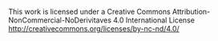 This work is licensed under a Creative Commons Attribution-NonCommercial-NoDerivitaves 4.0 International License http://creativecommons.org/licenses/by-nc-nd/4.0/
